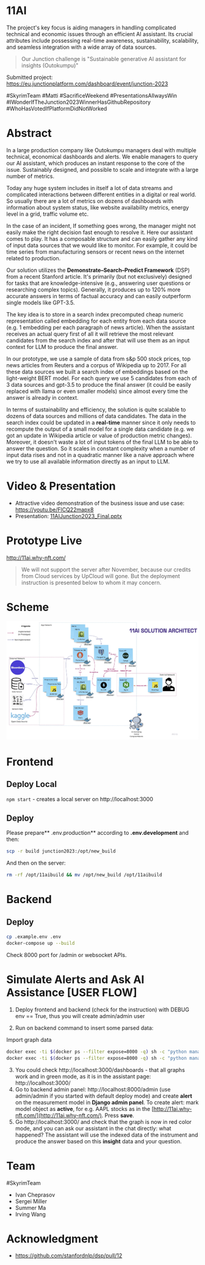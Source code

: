 # 11AI
The project's key focus is aiding managers in handling complicated technical and economic issues through an efficient AI assistant. Its crucial attributes include possessing real-time awareness, sustainability, scalability, and seamless integration with a wide array of data sources.

> Our Junction challenge is "Sustainable generative AI assistant for insights (Outokumpu)"

Submitted project: https://eu.junctionplatform.com/dashboard/event/junction-2023

#SkyrimTeam 
#Matti 
#SacrificeWeekend 
#PresentationsAllwaysWin 
#IWonderIfTheJunction2023WinnerHasGithubRepository 
#WhoHasVotedIfPlatformDidNotWorked

# Abstract
In a large production company like Outokumpu managers deal with multiple technical, economical dashboards and alerts. We enable managers to query our AI assistant, which produces an instant response to the core of the issue. Sustainably designed, and possible to scale and integrate with a large number of metrics.

Today any huge system includes in itself a lot of data streams and complicated interactions between different entities in a digital or real world. So usually there are a lot of metrics on dozens of dashboards with information about system status, like website availability metrics, energy level in a grid, traffic volume etc.

In the case of an incident, If something goes wrong, the manager might not easily make the right decision fast enough to resolve it. Here our assistant comes to play. It has a composable structure and can easily gather any kind of input data sources that we would like to monitor. For example, it could be time series from manufacturing sensors or recent news on the internet related to production.

Our solution utilizes the **Demonstrate–Search–Predict Framework** (DSP) from a recent Stanford article. It's primarily (but not exclusively) designed for tasks that are knowledge-intensive (e.g., answering user questions or researching complex topics). Generally, it produces up to 120% more accurate answers in terms of factual accuracy and can easily outperform single models like GPT-3.5.

The key idea is to store in a search index precomputed cheap numeric representation called embedding for each entity from each data source (e.g. 1 embedding per each paragraph of news article). When the assistant receives an actual query first of all it will retrieve the most relevant candidates from the search index and after that will use them as an input context for LLM to produce the final answer.

In our prototype, we use a sample of data from s&p 500 stock prices, top news articles from Reuters and a corpus of Wikipedia up to 2017. For all these data sources we built a search index of embeddings based on the light-weight BERT model. For each query we use 5 candidates from each of 3 data sources and gpt-3.5 to produce the final answer (it could be easily replaced with llama or even smaller models) since almost every time the answer is already in context.

In terms of sustainability and efficiency, the solution is quite scalable to dozens of data sources and millions of data candidates. The data in the search index could be updated in a **real-time** manner since it only needs to recompute the output of a small model for a single data candidate (e.g. we got an update in Wikipedia article or value of production metric changes). Moreover, it doesn't waste a lot of input tokens of the final LLM to be able to answer the question. So it scales in constant complexity when a number of input data rises and not in a quadratic manner like a naive approach where we try to use all available information directly as an input to LLM.

# Video & Presentation
- Attractive video demonstration of the business issue and use case: https://youtu.be/FlCQ22mapx8
- Presentation: [11AIJunction2023_Final.pptx](docs/11AIJunction2023_Final.pptx)

# Prototype Live
http://11ai.why-nft.com/

> We will not support the server after November, because our credits from Cloud services by UpCloud will gone. But the deployment instruction is presented below to whom it may concern.

# Scheme
![scheme](docs/Solution.png)

# Frontend
## Deploy Local
`npm start` - creates a local server on http://localhost:3000


## Deploy
Please prepare** .env.production** according to **.env.development** and then:

```bash
scp -r build junction2023:/opt/new_build
```

And then on the server:
```bash
rm -rf /opt/11aibuild && mv /opt/new_build /opt/11aibuild
```

# Backend
## Deploy

```bash
cp .example.env .env
docker-compose up --build
```

Check 8000 port for /admin or websocket APIs.

# Simulate Alerts and Ask AI Assistance [USER FLOW]
1. Deploy frontend and backend (check for the instruction) with DEBUG env == True, thus you will create admin/admin user

2. Run on backend command to insert some parsed data:

Import graph data 
```bash
docker exec -ti $(docker ps --filter expose=8000 -q) sh -c "python manage.py import_json_data"
docker exec -ti $(docker ps --filter expose=8000 -q) sh -c "python manage.py create_disabled_alerts"
```

3. You could check http://localhost:3000/dashboards - that all graphs work and in green mode, as it is in the assistant page: http://localhost:3000/
4. Go to backend admin panel: http://localhost:8000/admin (use admin/admin if you started with default deploy mode) and create **alert** on the measurement model in **Django admin panel**. To create alert: mark model object as **active**, for e.g. AAPL stocks as in the [http://11ai.why-nft.com/](http://11ai.why-nft.com/). Press **save**.
5. Go http://localhost:3000/ and check that the graph is now in red color mode, and you can ask our assistant in the chat directly: what happened? The assistant will use the indexed data of the instrument and produce the answer based on this **insight** data and your question.

# Team
#SkyrimTeam

- Ivan Cheprasov
- Sergei Miller
- Summer Ma
- Irving Wang

# Acknowledgment
- https://github.com/stanfordnlp/dsp/pull/12
